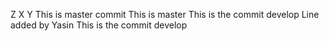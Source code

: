 Z
X
Y
This is master commit
This is master
This is the commit develop
Line added by Yasin
This is the commit develop
